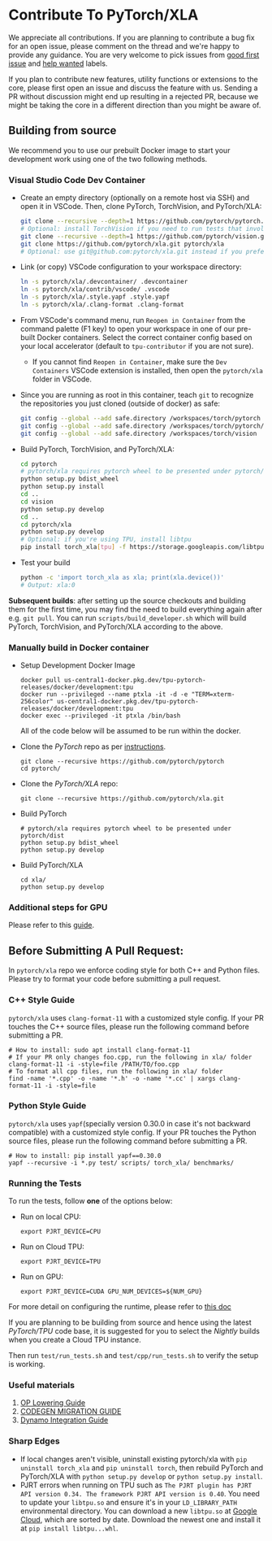 # Contribute To PyTorch/XLA

We appreciate all contributions. If you are planning to contribute a bug fix for an open issue, please comment on the thread and we're happy to provide any guidance.
You are very welcome to pick issues from [good first issue](https://github.com/pytorch/xla/issues?q=is%3Aissue+is%3Aopen+label%3A%22good+first+issue%22) and [help wanted](https://github.com/pytorch/xla/issues?q=is%3Aissue+is%3Aopen+label%3A%22help+wanted%22) labels.

If you plan to contribute new features, utility functions or extensions to the core, please first open an issue and discuss the feature with us.
Sending a PR without discussion might end up resulting in a rejected PR, because we might be taking the core in a different direction than you might be aware of.

## Building from source

We recommend you to use our prebuilt Docker image to start your development work using one of the two following methods.

### Visual Studio Code Dev Container

* Create an empty directory (optionally on a remote host via SSH) and open it in VSCode. Then, clone
  PyTorch, TorchVision, and PyTorch/XLA:

  ```bash
  git clone --recursive --depth=1 https://github.com/pytorch/pytorch.git
  # Optional: install TorchVision if you need to run tests that involve vision modules
  git clone --recursive --depth=1 https://github.com/pytorch/vision.git
  git clone https://github.com/pytorch/xla.git pytorch/xla
  # Optional: use git@github.com:pytorch/xla.git instead if you prefer to use SSH with key forwarding
  ```

* Link (or copy) VSCode configuration to your workspace directory:

  ```bash
  ln -s pytorch/xla/.devcontainer/ .devcontainer
  ln -s pytorch/xla/contrib/vscode/ .vscode
  ln -s pytorch/xla/.style.yapf .style.yapf
  ln -s pytorch/xla/.clang-format .clang-format
  ```

* From VSCode's command menu, run `Reopen in Container` from the command palette
  (F1 key) to open your workspace in one of our pre-built Docker containers.
  Select the correct container config based on your local accelerator (default to
  `tpu-contributor` if you are not sure).

  * If you cannot find `Reopen in Container`, make sure the `Dev Containers`
    VSCode extension is installed, then open the `pytorch/xla` folder in VSCode.

* Since you are running as root in this container, teach `git` to recognize the
  repositories you just cloned (outside of docker) as safe:

  ```bash
  git config --global --add safe.directory /workspaces/torch/pytorch
  git config --global --add safe.directory /workspaces/torch/pytorch/xla
  git config --global --add safe.directory /workspaces/torch/vision
  ```

* Build PyTorch, TorchVision, and PyTorch/XLA:

  ```bash
  cd pytorch
  # pytorch/xla requires pytorch wheel to be presented under pytorch/dist
  python setup.py bdist_wheel
  python setup.py install
  cd ..
  cd vision
  python setup.py develop
  cd ..
  cd pytorch/xla
  python setup.py develop
  # Optional: if you're using TPU, install libtpu
  pip install torch_xla[tpu] -f https://storage.googleapis.com/libtpu-releases/index.html
  ```

* Test your build

  ```bash
  python -c 'import torch_xla as xla; print(xla.device())'
  # Output: xla:0
  ```

**Subsequent builds**: after setting up the source checkouts and building them
for the first time, you may find the need to build everything again after e.g.
`git pull`. You can run `scripts/build_developer.sh` which will build PyTorch,
TorchVision, and PyTorch/XLA according to the above.

### Manually build in Docker container

* Setup Development Docker Image

  ```shell
  docker pull us-central1-docker.pkg.dev/tpu-pytorch-releases/docker/development:tpu
  docker run --privileged --name ptxla -it -d -e "TERM=xterm-256color" us-central1-docker.pkg.dev/tpu-pytorch-releases/docker/development:tpu
  docker exec --privileged -it ptxla /bin/bash
  ```
  All of the code below will be assumed to be run within the docker.

* Clone the _PyTorch_ repo as per [instructions](https://github.com/pytorch/pytorch#from-source).

  ```Shell
  git clone --recursive https://github.com/pytorch/pytorch
  cd pytorch/
  ```

* Clone the _PyTorch/XLA_ repo:

  ```Shell
  git clone --recursive https://github.com/pytorch/xla.git
  ```

* Build PyTorch
  ```Shell
  # pytorch/xla requires pytorch wheel to be presented under pytorch/dist
  python setup.py bdist_wheel
  python setup.py develop
  ```
* Build PyTorch/XLA
  ```Shell
  cd xla/
  python setup.py develop
  ```

### Additional steps for GPU

Please refer to this [guide](https://github.com/pytorch/xla/blob/master/docs/gpu.md#develop-pytorchxla-on-a-gpu-instance-build-pytorchxla-from-source-with-gpu-support).

## Before Submitting A Pull Request:

In `pytorch/xla` repo we enforce coding style for both C++ and Python files. Please try to format
your code before submitting a pull request.

### C++ Style Guide

`pytorch/xla` uses `clang-format-11` with a customized style config.
If your PR touches the C++ source files, please run the following command before submitting a PR.

```Shell
# How to install: sudo apt install clang-format-11
# If your PR only changes foo.cpp, run the following in xla/ folder
clang-format-11 -i -style=file /PATH/TO/foo.cpp
# To format all cpp files, run the following in xla/ folder
find -name '*.cpp' -o -name '*.h' -o -name '*.cc' | xargs clang-format-11 -i -style=file
```

### Python Style Guide

`pytorch/xla` uses `yapf`(specially version 0.30.0 in case it's not backward compatible) with a customized style config.
If your PR touches the Python source files, please run the following command before submitting a PR.

```Shell
# How to install: pip install yapf==0.30.0
yapf --recursive -i *.py test/ scripts/ torch_xla/ benchmarks/
```

### Running the Tests

To run the tests, follow __one__ of the options below:

* Run on local CPU:

  ```Shell
  export PJRT_DEVICE=CPU
  ```

* Run on Cloud TPU:

  ```Shell
  export PJRT_DEVICE=TPU
  ```

* Run on GPU:

  ```Shell
  export PJRT_DEVICE=CUDA GPU_NUM_DEVICES=${NUM_GPU}
  ```

For more detail on configuring the runtime, please refer to [this doc](https://github.com/pytorch/xla/blob/master/docs/pjrt.md#quickstart)

If you are planning to be building from source and hence using the latest _PyTorch/TPU_ code base,
it is suggested for you to select the _Nightly_ builds when you create a Cloud TPU instance.

Then run `test/run_tests.sh` and `test/cpp/run_tests.sh` to verify the setup is working.

### Useful materials
1. [OP Lowering Guide](https://github.com/pytorch/xla/blob/master/OP_LOWERING_GUIDE.md)
2. [CODEGEN MIGRATION GUIDE](https://github.com/pytorch/xla/blob/master/CODEGEN_MIGRATION_GUIDE.md)
3. [Dynamo Integration Guide](https://github.com/pytorch/xla/blob/master/docs/dynamo.md)

### Sharp Edges

* If local changes aren't visible, uninstall existing pytorch/xla with `pip uninstall torch_xla` and `pip uninstall torch`, then rebuild PyTorch and PyTorch/XLA with `python setup.py develop` or `python setup.py install`.
* PJRT errors when running on TPU such as `The PJRT plugin has PJRT API version 0.34. The framework PJRT API version is 0.40`. You need to update your `libtpu.so` and ensure it's in your `LD_LIBRARY_PATH` environmental directory. You can download a new `libtpu.so` at [Google Cloud](https://storage.googleapis.com/libtpu-releases/index.html), which are sorted by date. Download the newest one and install it at `pip install libtpu...whl`.
